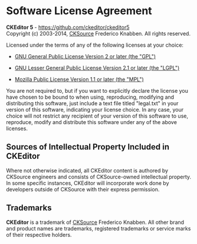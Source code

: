 Software License Agreement
==========================

**CKEditor 5** - https://github.com/ckeditor/ckeditor5 <br>
Copyright (c) 2003-2014, [CKSource](http://cksource.com) Frederico Knabben. All rights reserved.

Licensed under the terms of any of the following licenses at your choice:

 * [GNU General Public License Version 2 or later (the "GPL")](http://www.gnu.org/licenses/gpl.html)

 * [GNU Lesser General Public License Version 2.1 or later (the "LGPL")](http://www.gnu.org/licenses/lgpl.html)

 * [Mozilla Public License Version 1.1 or later (the "MPL")](http://www.mozilla.org/MPL/MPL-1.1.html)

You are not required to, but if you want to explicitly declare the license you have chosen to be bound to when using,
reproducing, modifying and distributing this software, just include a text file titled "legal.txt" in your version of
this software, indicating your license choice. In any case, your choice will not restrict any recipient of your version
of this software to use, reproduce, modify and distribute this software under any of the above licenses.

Sources of Intellectual Property Included in CKEditor
-----------------------------------------------------

Where not otherwise indicated, all CKEditor content is authored by CKSource engineers and consists of CKSource-owned
intellectual property. In some specific instances, CKEditor will incorporate work done by developers outside of CKSource
with their express permission.

Trademarks
----------

**CKEditor** is a trademark of [CKSource](http://cksource.com) Frederico Knabben. All other brand and product names are
trademarks, registered trademarks or service marks of their respective holders.
